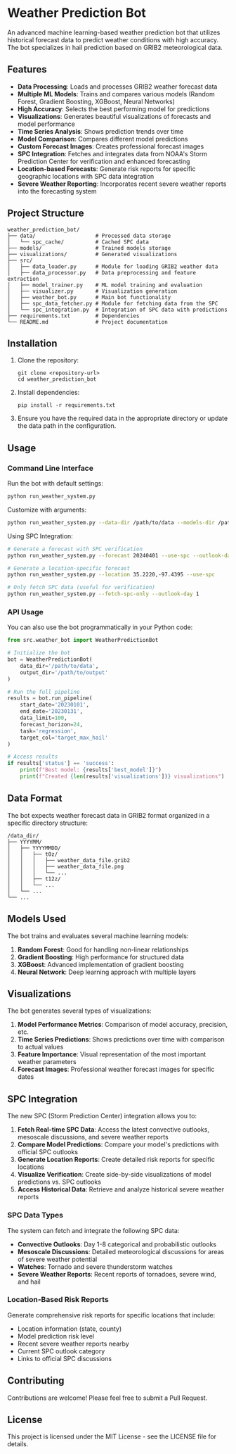 # Weather Prediction Bot

An advanced machine learning-based weather prediction bot that utilizes historical forecast data to predict weather conditions with high accuracy. The bot specializes in hail prediction based on GRIB2 meteorological data.

## Features

- **Data Processing**: Loads and processes GRIB2 weather forecast data
- **Multiple ML Models**: Trains and compares various models (Random Forest, Gradient Boosting, XGBoost, Neural Networks)
- **High Accuracy**: Selects the best performing model for predictions
- **Visualizations**: Generates beautiful visualizations of forecasts and model performance
- **Time Series Analysis**: Shows prediction trends over time
- **Model Comparison**: Compares different model predictions
- **Custom Forecast Images**: Creates professional forecast images
- **SPC Integration**: Fetches and integrates data from NOAA's Storm Prediction Center for verification and enhanced forecasting
- **Location-based Forecasts**: Generate risk reports for specific geographic locations with SPC data integration
- **Severe Weather Reporting**: Incorporates recent severe weather reports into the forecasting system

## Project Structure

```
weather_prediction_bot/
├── data/                   # Processed data storage
│   └── spc_cache/          # Cached SPC data
├── models/                 # Trained models storage
├── visualizations/         # Generated visualizations
├── src/
│   ├── data_loader.py      # Module for loading GRIB2 weather data
│   ├── data_processor.py   # Data preprocessing and feature extraction
│   ├── model_trainer.py    # ML model training and evaluation
│   ├── visualizer.py       # Visualization generation
│   ├── weather_bot.py      # Main bot functionality
│   ├── spc_data_fetcher.py # Module for fetching data from the SPC
│   └── spc_integration.py  # Integration of SPC data with predictions
├── requirements.txt        # Dependencies
└── README.md               # Project documentation
```

## Installation

1. Clone the repository:
   ```
   git clone <repository-url>
   cd weather_prediction_bot
   ```

2. Install dependencies:
   ```
   pip install -r requirements.txt
   ```

3. Ensure you have the required data in the appropriate directory or update the data path in the configuration.

## Usage

### Command Line Interface

Run the bot with default settings:

```bash
python run_weather_system.py
```

Customize with arguments:

```bash
python run_weather_system.py --data-dir /path/to/data --models-dir /path/to/models --visualizations-dir /path/to/visualizations --start-date 20230101 --end-date 20230131 --feature-type all --epochs 20 --batch-size 32 --advanced-features
```

Using SPC Integration:

```bash
# Generate a forecast with SPC verification
python run_weather_system.py --forecast 20240401 --use-spc --outlook-day 1

# Generate a location-specific forecast
python run_weather_system.py --location 35.2220,-97.4395 --use-spc

# Only fetch SPC data (useful for verification)
python run_weather_system.py --fetch-spc-only --outlook-day 1
```

### API Usage

You can also use the bot programmatically in your Python code:

```python
from src.weather_bot import WeatherPredictionBot

# Initialize the bot
bot = WeatherPredictionBot(
    data_dir='/path/to/data',
    output_dir='/path/to/output'
)

# Run the full pipeline
results = bot.run_pipeline(
    start_date='20230101',
    end_date='20230131',
    data_limit=100,
    forecast_horizon=24,
    task='regression',
    target_col='target_max_hail'
)

# Access results
if results['status'] == 'success':
    print(f"Best model: {results['best_model']}")
    print(f"Created {len(results['visualizations'])} visualizations")
```

## Data Format

The bot expects weather forecast data in GRIB2 format organized in a specific directory structure:

```
/data_dir/
├── YYYYMM/
│   ├── YYYYMMDD/
│   │   ├── t0z/
│   │   │   ├── weather_data_file.grib2
│   │   │   ├── weather_data_file.png
│   │   │   └── ...
│   │   ├── t12z/
│   │   └── ...
│   └── ...
└── ...
```

## Models Used

The bot trains and evaluates several machine learning models:

1. **Random Forest**: Good for handling non-linear relationships
2. **Gradient Boosting**: High performance for structured data
3. **XGBoost**: Advanced implementation of gradient boosting
4. **Neural Network**: Deep learning approach with multiple layers

## Visualizations

The bot generates several types of visualizations:

1. **Model Performance Metrics**: Comparison of model accuracy, precision, etc.
2. **Time Series Predictions**: Shows predictions over time with comparison to actual values
3. **Feature Importance**: Visual representation of the most important weather parameters
4. **Forecast Images**: Professional weather forecast images for specific dates

## SPC Integration

The new SPC (Storm Prediction Center) integration allows you to:

1. **Fetch Real-time SPC Data**: Access the latest convective outlooks, mesoscale discussions, and severe weather reports
2. **Compare Model Predictions**: Compare your model's predictions with official SPC outlooks
3. **Generate Location Reports**: Create detailed risk reports for specific locations
4. **Visualize Verification**: Create side-by-side visualizations of model predictions vs. SPC outlooks
5. **Access Historical Data**: Retrieve and analyze historical severe weather reports

### SPC Data Types

The system can fetch and integrate the following SPC data:

- **Convective Outlooks**: Day 1-8 categorical and probabilistic outlooks
- **Mesoscale Discussions**: Detailed meteorological discussions for areas of severe weather potential
- **Watches**: Tornado and severe thunderstorm watches
- **Severe Weather Reports**: Recent reports of tornadoes, severe wind, and hail

### Location-Based Risk Reports

Generate comprehensive risk reports for specific locations that include:

- Location information (state, county)
- Model prediction risk level
- Recent severe weather reports nearby
- Current SPC outlook category
- Links to official SPC discussions

## Contributing

Contributions are welcome! Please feel free to submit a Pull Request.

## License

This project is licensed under the MIT License - see the LICENSE file for details. 